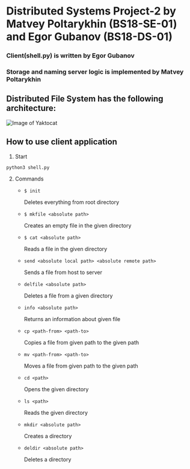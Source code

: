 # Distributed Systems Project-2 by Matvey Poltarykhin (BS18-SE-01) and Egor Gubanov (BS18-DS-01)

### Client(shell.py) is written by Egor Gubanov
### Storage and naming server logic is implemented by Matvey Poltarykhin

## Distributed File System has the following architecture:
![Image of Yaktocat](https://downloader.disk.yandex.ru/preview/7b610d55ff27bed0103bc16a9d7cff8733e8770e0a1dc55ac1498998e26cb425/5f856caf/Y9NQ2NpW1YBw1cjVlVNCKF6yyrwB1ybtL2ZG7Y5pTLgV14YrPdMQwnMIqTFrHs8IusMZ4PjHh0qlkUj90DwxLA==?uid=0&filename=2020-10-13+07-52-00.PNG&disposition=inline&hash=&limit=0&content_type=image%2Fpng&tknv=v2&owner_uid=219202647&size=2048x2048)

## How to use client application
1. Start
```
python3 shell.py
```
2. Commands
   - `$ init`
     
     Deletes everything from root directory
   - `$ mkfile <absolute path>`
     
     Creates an empty file in the given directory
   - `$ cat <absolute path>`
   
     Reads a file in the given directory
   - `send <absolute local path> <absolute remote path>`
     
     Sends a file from host to server
   - `delfile <absolute path>`
   
     Deletes a file from a given directory
   - `info <absolute path>`
     
     Returns an information about given file
   - `cp <path-from> <path-to>`
     
     Copies a file from given path to the given path
   - `mv <path-from> <path-to>`
     
     Moves a file from given path to the given path
   - `cd <path>`
     
     Opens the given directory
   - `ls <path>`
     
     Reads the given directory
   - `mkdir <absolute path>`
     
     Creates a directory
   - `deldir <absolute path>`
     
     Deletes a directory
